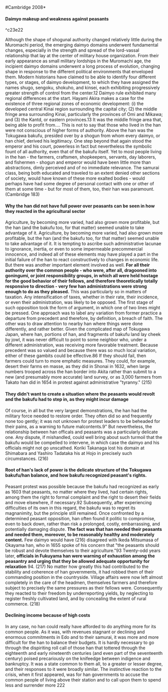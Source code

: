 

#Cambridge 2008*

#### Daimyo makeup and weakness against peasants

^c23e22

Although the shape of shogunal authority changed relatively little during the Muromachi period, the emerging daimyo domains underwent fundamental changes, especially in the strength and spread of the lord-vassal relationship that lay at the center of military house organization. From their early appearance as small military lordships in the Muromachi age, the incipient daimyo domains underwent a long process of evolution, changing shape in response to the different political environments that enveloped them. Modern historians have claimed to be able to identify four different types, or stages, of daimyo development, to which they have assigned the names shugo, sengoku, shokuho, and kinsei, each exhibiting progressively greater strength of control from the center.12 Daimyo rule exhibited many regional differences at the start. Hayami Akira makes a case for the existence of three regional zones of economic development: (i) the developed central Kinai region surrounding the capital city; (2) the middle fringe area surrounding Kinai, particularly the provinces of Omi and Mikawa; and (3) the Kantd, or eastern provinces.13 It was the middle fringe area that, being able to profit from....
This is not to say that those who lived in the han were not conscious of higher forms of authority. Above the han was the Tokugawa bakufu, presided over by a shogun from whom every daimyo, or han chief, derived his legitimacy. One step beyond that again stood the emperor and his court, powerless in fact but nevertheless the symbolic fount of all authority, even that of the bakufu itself. Yet to most people living in the han - the farmers, craftsmen, shopkeepers, servants, day laborers, and fishermen - shogun and emperor would have been little more than abstractions, dimly perceived and of no immediate relevance. The samurai class, being both educated and traveled to an extent denied other sections of society, would have known of these more exalted bodies - would perhaps have had some degree of personal contact with one or other of them at some time - but for most of them, too, their han was paramount. (Cambridge 183)

#### Why the han did not have full power over peasants can be seen in how they reacted in the agricultural sector
Agriculture, by becoming more varied, had also grown more profitable, but the han (and the bakufu too, for that matter) seemed unable to take advantage of it.
Agriculture, by becoming more varied, had also grown more profitable, but the han (and the bakufu too, for that matter) seemed unable to take advantage of it. It is tempting to ascribe such administrative lacunae to ignorance, inertia, or even to some impermeable precommercial innocence, and indeed all of these elements may have played a part in the initial failure of the han to react constructively to changes in economic life. But there was another important element involved as well. **For all their authority over the common people - who were, after all, dragooned into goningumi, or joint responsibility groups, in which all were held hostage for the good behavior of their fellows, and therefore theoretically totally responsive to direction - very few han administrations were strong enough to do as they pleased.** This was particularly so in matters of taxation. Any intensification of taxes, whether in their rate, their incidence, or even their administration, was likely to be opposed. The first stage of such opposition took the form of argument, in which one of two lines might be pressed. One approach was to label any variation from former practice a departure from precedent and therefore, by definition, a breach of faith. The other was to draw attention to nearby han where things were done differently, and rather better. Given the complicated map of Tokugawa Japan, where han, portions of han, and fragments of bakufu land lay cheek by jowl, it was never difficult to point to some neighbor who, under a different administration, was receiving more favorable treatment. Because precedent was so valued and because there was so much local variation, either of these gambits could be effective.86 If they should fail, then farmers could turn to more emphatic measures. They could, for example, desert their farms en masse, as they did in Shonai in 1632, when large numbers trooped across the han border into Akita rather than submit to a new (and presumably more accurate) land survey, or as 3,000 farmers from Takato han did in 1654 in protest against administrative "tyranny." (215)

#### They didn't want to create a situation where the peasants would revolt and the bakufu had to step in, as they might incur damage
Of course, in all but the very largest demonstrations, the han had the military force needed to restore order. They often did so and frequently none too gently; it was not unknown for protest leaders to be beheaded for their pains, as a warning to future malcontents.9" But nevertheless, the relationship between han officals and peasants was a particularly delicate one. Any dispute, if mishandled, could well bring about such turmoil that the bakufu would be compelled to intervene, in which case the daimyo and his officials might not go unscathed. Koriki Takanaga lost his domain at Shimabara and Yashiro Tadataka his at Hojo in precisely such circumstances. (216)


#### Root of han's lack of power is the delicate structure of the Tokugawa bakufu/han balance, and how bakufu recognized peasant's rights.
Peasant protest was possible because the bakufu had recognized as early as 1603 that peasants, no matter where they lived, had certain rights, among them the right to formal complaint and the right to desert their fields and move elsewhere, if necessary.92 Subsequently, after experiencing difficulties of its own in this regard, the bakufu was to regret its magnanimity, but the principle still remained. Once confronted by a determined peasant opposition, han often found it politic to compromise, even to back down, rather than risk a prolonged, costly, embarrassing, and potentially damaging dispute. **The fact was that han needed their peasants and needed them, moreover, to be reasonably healthy and moderately content.** Few daimyo would have (216)
disagreed with Ikeda Mitsumasa of Okayama han, who in 1655 spoke of his concern that "the peasants should be robust and devote themselves to their agriculture."93 Twenty-odd years later, **officials in Fukuyama han were warning of exhaustion among the peasantry and urging that they be allowed adequate opportunity for relaxation** 94. (217)
No matter how greatly this had contributed to the stability and coherence of han governments, it had robbed them of their commanding position in the countryside. Village affairs were now left almost completely in the care of the headmen, themselves farmers and therefore subject to precisely the same pressures as their fellows were. Consequently they reacted to their freedom by underreporting yields, by neglecting to register freshly cultivated land, and by concealing the extent of rural commerce. (218)

#### Declining income because of high costs 
In any case, no han could really have afforded to do anything more for its common people. As it was, with revenues stagnant or declining and enormous commitments in Edo and to their samurai, it was more and more difficult for the han to balance their budgets. It is hardly necessary to go through the dispiriting roll call of those han that tottered through the eighteenth and early nineteenth centuries (and even part of the seventeenth century) poised precariously on the knifeedge between indigence and bankruptcy. It was a state common to them all, to a greater or lesser degree, and their responses to it were broadly similar. The instinctive reaction to the crisis, when it first appeared, was for han governments to accuse the common people of living above their station and to call upon them to spend less and surrender more 222
